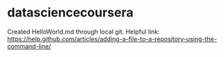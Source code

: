 # datasciencecoursera

Created HelloWorld.md through local git. Helpful link: https://help.github.com/articles/adding-a-file-to-a-repository-using-the-command-line/
